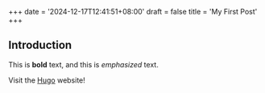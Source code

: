 +++
date = '2024-12-17T12:41:51+08:00'
draft = false
title = 'My First Post'
+++

## Introduction

This is **bold** text, and this is _emphasized_ text.

Visit the [Hugo](https://gohugo.io) website!
